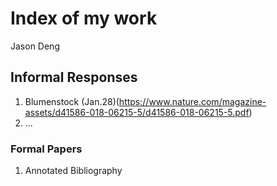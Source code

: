 # Index of my work 

Jason Deng

## Informal Responses

1. Blumenstock (Jan.28)(https://www.nature.com/magazine-assets/d41586-018-06215-5/d41586-018-06215-5.pdf)
2. ...

### Formal Papers 

1. Annotated Bibliography 

